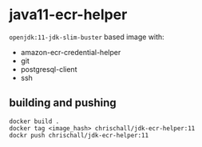 # java11-ecr-helper
`openjdk:11-jdk-slim-buster` based image with:
* amazon-ecr-credential-helper
* git
* postgresql-client
* ssh

## building and pushing
```
docker build .
docker tag <image_hash> chrischall/jdk-ecr-helper:11
dockr push chrischall/jdk-ecr-helper:11
```
